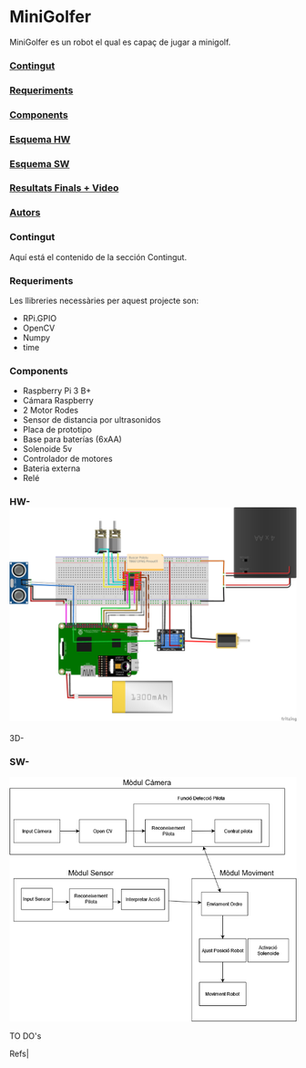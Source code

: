# MiniGolfer
MiniGolfer es un robot el qual es capaç de jugar a minigolf.

### [Contingut](#contingut)
### [Requeriments](#requeriments)
### [Components](#components)
### [Esquema HW](#HW)
### [Esquema SW](#SW)
### [Resultats Finals + Video](#RFV)
### [Autors](#autors)

### Contingut

Aquí está el contenido de la sección Contingut.

### Requeriments
Les llibreries necessàries per aquest projecte son:
- RPi.GPIO
- OpenCV
- Numpy
- time
### Components
- Raspberry Pi 3 B+
- Cámara Raspberry
- 2 Motor Rodes
- Sensor de distancia por ultrasonidos
- Placa de prototipo
- Base para baterías (6xAA)
- Solenoide 5v
- Controlador de motores
- Bateria externa
- Relé
### HW-![MiniGolfer Hardware Diagram](./HW/MiniGolfer_HW.png)
3D-

### SW-
![Architecture MINIGOLFER](ASW/ArquitecturaSW.png)





TO DO's

Refs|

